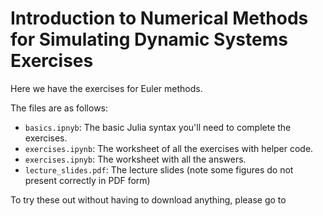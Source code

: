 # Introduction to Numerical Methods for Simulating Dynamic Systems Exercises
Here we have the exercises for Euler methods.

The files are as follows:
- `basics.ipnyb`: The basic Julia syntax you'll need to complete the exercises.
- `exercises.ipynb`: The worksheet of all the exercises with helper code.
- `exercises.ipnyb`: The worksheet with all the answers.
- `lecture_slides.pdf`: The lecture slides (note some figures do not present correctly in PDF form)

 To try these out without having to download anything, please go to 